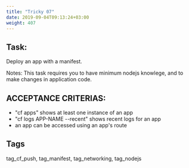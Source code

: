 ```yaml
---
title: "Tricky 07"
date: 2019-09-04T09:13:24+03:00
weight: 407
---
```


## Task:
Deploy an app with a manifest.

Notes: This task requires you to have minimum  nodejs  knowlege, 
and to make changes in  application code.

## ACCEPTANCE CRITERIAS:
- "cf apps" shows at least one instance of an app
- "cf logs APP-NAME --recent" shows recent logs for an app
- an app can be accessed using an app's route

## Tags

tag_cf_push, tag_manifest, tag_networking, tag_nodejs
